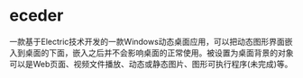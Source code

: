 # eceder

一款基于Electric技术开发的一款Windows动态桌面应用，可以把动态图形界面嵌入到桌面的下面，嵌入之后并不会影响桌面的正常使用。被设置为桌面背景的对象可以是Web页面、视频文件播放、动态或静态图片、图形可执行程序(未完成)等。
